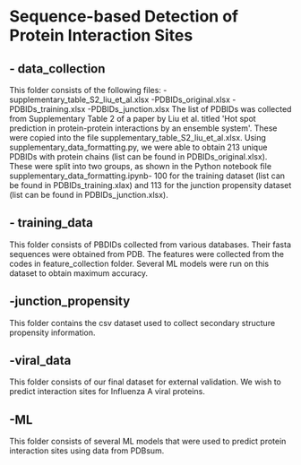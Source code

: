 # Sequence-based Detection of Protein Interaction Sites
## - data_collection
This folder consists of the following files:
-supplementary_table_S2_liu_et_al.xlsx
-PDBIDs_original.xlsx
-PDBIDs_training.xlsx
-PDBIDs_junction.xlsx
The list of PDBIDs was collected from Supplementary Table 2 of a paper by Liu et al. titled 'Hot spot prediction in protein-protein interactions by an ensemble system'. These were copied into the file supplementary_table_S2_liu_et_al.xlsx. Using supplementary_data_formatting.py, we were able to obtain 213 unique PDBIDs with protein chains (list can be found in PDBIDs_original.xlsx). These were split into two groups, as shown in the Python notebook file supplementary_data_formatting.ipynb- 100 for the training dataset (list can be found in PDBIDs_training.xlax) and 113 for the junction propensity dataset (list can be found in PDBIDs_junction.xlsx).
## - training_data
This folder consists of PBDIDs collected from various databases. Their fasta sequences were obtained from PDB. The features were collected from the codes in feature_collection folder. Several ML models were run on this dataset to obtain maximum accuracy.
## -junction_propensity
This folder contains the csv dataset used to collect secondary structure propensity information.
## -viral_data
This folder consists of our final dataset for external validation. We wish to predict interaction sites for Influenza A viral proteins.
## -ML
This folder consists of several ML models that were used to predict protein interaction sites using data from PDBsum. 
